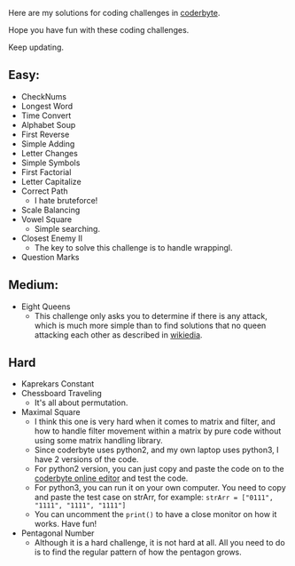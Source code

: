 Here are my solutions for coding challenges in [coderbyte](https://www.coderbyte.com).

Hope you have fun with these coding challenges.

Keep updating.

## Easy:
- CheckNums
- Longest Word 
- Time Convert
- Alphabet Soup
- First Reverse
- Simple Adding
- Letter Changes
- Simple Symbols
- First Factorial
- Letter Capitalize
- Correct Path
  - I hate bruteforce!
- Scale Balancing
- Vowel Square
  - Simple searching.
- Closest Enemy II
  - The key to solve this challenge is to handle wrappingl.
- Question Marks

## Medium:
- Eight Queens
  - This challenge only asks you to determine if there is any attack, which is much more simple than to find solutions that no queen attacking each other as described in [wikiedia](https://en.wikipedia.org/wiki/Eight_queens_puzzle#Solutions).

## Hard
- Kaprekars Constant 
- Chessboard Traveling
  - It's all about permutation.
- Maximal Square
  - I think this one is very hard when it comes to matrix and filter, and how to handle filter movement within a matrix by pure code without using some matrix handling library.
  - Since coderbyte uses python2, and my own laptop uses python3, I have 2 versions of the code. 
  - For python2 version, you can just copy and paste the code on to the [coderbyte online editor](https://www.coderbyte.com/information/Maximal%20Square) and test the code.
  - For python3, you can run it on your own computer. You need to copy and paste the test case on strArr, for example: `strArr = ["0111", "1111", "1111", "1111"]`
  - You can uncomment the `print()` to have a close monitor on how it works. Have fun!
- Pentagonal Number
  - Although it is a hard challenge, it is not hard at all. All you need to do is to find the regular pattern of how the pentagon grows.